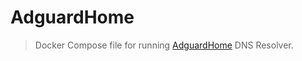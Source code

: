 # AdguardHome

> Docker Compose file for running [AdguardHome](https://github.com/AdguardTeam/AdGuardHome) DNS Resolver.
